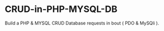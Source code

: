 # CRUD-in-PHP-MYSQL-DB
Build a PHP &amp; MYSQL CRUD Database requests in bout ( PDO &amp; MySQli ).
